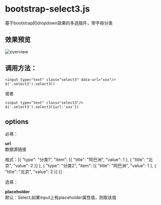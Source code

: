 # bootstrap-select3.js
基于bootstrap的dropdown效果的多选插件，带字母分类

## 效果预览   

![overview](http://oaaq2vqkp.bkt.clouddn.com/bootstrap-select3.jpg)

## 调用方法：
```
<input type="text" class="select3" data-url="xxx"/>
$('.select3').select3()
```  

或者  
```
<input type="text" class="select3"/>
$('.select3').select3({url:'xxx'})
```

## options

必填：

__url__                         
数据源链接

格式：[{ "type": "分类1", "item": [{ "title": "阿巴洲", "value": 1 }, { "title": "北京", "value": 2 }] }, { "type": "分类2", "item": [{ "title": "阿巴洲", "value": 1 }, { "title": "北京", "value": 2 }] }]

选填：

__placeholder__                      
默认：Select,如果input上有placeholder属性值，则取该值
